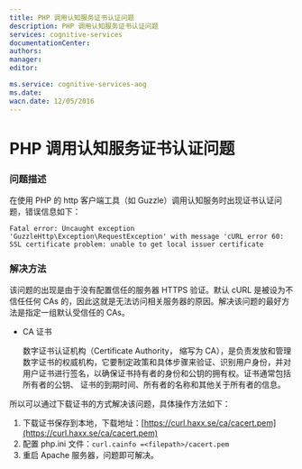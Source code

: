 ```yaml
---
title: PHP 调用认知服务证书认证问题
description: PHP 调用认知服务证书认证问题
services: cognitive-services
documentationCenter: 
authors: 
manager: 
editor: 

ms.service: cognitive-services-aog
ms.date: 
wacn.date: 12/05/2016
---
```


# PHP 调用认知服务证书认证问题 #

### 问题描述 ###

在使用 PHP 的 http 客户端工具（如 Guzzle）调用认知服务时出现证书认证问题，错误信息如下：

```
Fatal error: Uncaught exception 'GuzzleHttp\Exception\RequestException' with message 'cURL error 60: SSL certificate problem: unable to get local issuer certificate
```

### 解决方法 ###

该问题的出现是由于没有配置信任的服务器 HTTPS 验证。默认 cURL 是被设为不信任任何 CAs 的，因此这就是无法访问相关服务器的原因。解决该问题的最好方法是指定一组默认受信任的 CAs。 

- CA 证书

    数字证书认证机构（Certificate Authority， 缩写为 CA），是负责发放和管理数字证书的权威机构，它要制定政策和具体步骤来验证、识别用户身份，并对用户证书进行签名，以确保证书持有者的身份和公钥的拥有权。证书通常包括所有者的公钥、 证书的到期时间、所有者的名称和其他关于所有者的信息。

所以可以通过下载证书的方式解决该问题，具体操作方法如下：

1. 下载证书保存到本地，下载地址：[https://curl.haxx.se/ca/cacert.pem](https://curl.haxx.se/ca/cacert.pem)
2. 配置 php.ini 文件：`curl.cainfo =<filepath>/cacert.pem`
3. 重启 Apache 服务器，问题即可解决。